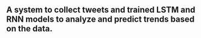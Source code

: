 ## A system to collect tweets and trained LSTM and RNN models to analyze and predict trends based on the data.
